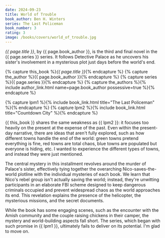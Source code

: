 ```yaml
---
date: 2024-09-23
title: World of Trouble
book_author: Ben H. Winters
series: The Last Policeman
book_number: 3
rating: 3
image: /books/covers/world_of_trouble.jpg
---
```


<cite class="book-title">{{ page.title }}</cite>, by <span
class="author-name">{{ page.book_author }}</span>, is the third and final
novel in the <span class="book-series">{{ page.series }}</span> series. It
follows Detective Palace as he uncovers his sister's involvement in a
mysterious plot just days before the world's end.

{% capture this_book %}<cite class="book-title">{{ page.title }}</cite>{% endcapture %}
{% capture the_author %}<span class="author-name">{{ page.book_author }}</span>{% endcapture %}
{% capture series %}<span class="book-series">{{ page.series }}</span>{% endcapture %}
{% capture the_authors %}{% include author_link.html name=page.book_author possessive=true %}{% endcapture %}

{% capture lpm1 %}{% include book_link.html title="The Last Policeman" %}{% endcapture %}
{% capture lpm2 %}{% include book_link.html title="Countdown City" %}{% endcapture %}

{{ this_book }} shares the same weakness as {{ lpm2 }}: it focuses too heavily
on the present at the expense of the past. Even within the present-day
narrative, there are ideas that aren't fully explored, such as how different
towns handle the end of the world: green towns pretend everything is fine, red
towns are total chaos, blue towns are populated but everyone is hiding, etc. I
wanted to experience the different types of towns, and instead they were just
mentioned.

The central mystery in this installment revolves around the murder of Palace's
sister, effectively tying together the overarching Nico-saves-the-world
plotline with the individual mysteries of each book. We learn that Nico's
rebel group isn't actually saving the world; instead, they're unwitting
participants in an elaborate FBI scheme designed to keep dangerous criminals
occupied and prevent widespread chaos as the world approaches its end. This
revelation explains the presence of the helicopter, the mysterious missions,
and the secret documents.

While the book has some engaging scenes, such as the encounter with the Amish
community and the couple raising chickens in their camper, the mystery and
world-building aspects fall short. The series, which began with such promise
in {{ lpm1 }}, ultimately fails to deliver on its potential. I'm glad to move
on.
